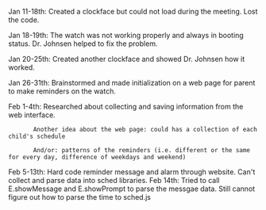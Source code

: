Jan 11-18th: Created a clockface but could not load during the meeting. Lost the code.

Jan 18-19th: The watch was not working properly and always in booting status. Dr. Johnsen helped to fix the problem.

Jan 20-25th: Created another clockface and showed Dr. Johnsen how it worked.

Jan 26-31th: Brainstormed and made initialization on a web page for parent to make reminders on the watch.

Feb 1-4th: Researched about collecting and saving information from the web interface.

           Another idea about the web page: could has a collection of each child's schedule
           
           And/or: patterns of the reminders (i.e. different or the same for every day, difference of weekdays and weekend)
           
Feb 5-13th: Hard code reminder message and alarm through website. Can't collect and parse data into sched libraries.
Feb 14th: Tried to call E.showMessage and E.showPrompt to parse the messgae data. Still cannot figure out how to parse the time to sched.js
